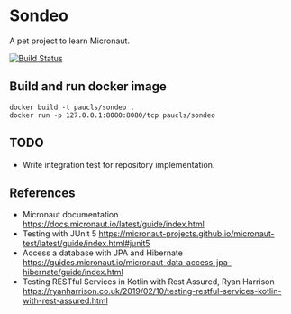 # Sondeo
A pet project to learn Micronaut.

[![Build Status](https://travis-ci.org/paucls/sondeo.svg?branch=master)](https://travis-ci.org/paucls/sondeo)

## Build and run docker image
```
docker build -t paucls/sondeo .
docker run -p 127.0.0.1:8080:8080/tcp paucls/sondeo
```

## TODO
- Write integration test for repository implementation.

## References
- Micronaut documentation
https://docs.micronaut.io/latest/guide/index.html
- Testing with JUnit 5
https://micronaut-projects.github.io/micronaut-test/latest/guide/index.html#junit5
- Access a database with JPA and Hibernate
https://guides.micronaut.io/micronaut-data-access-jpa-hibernate/guide/index.html
- Testing RESTful Services in Kotlin with Rest Assured, Ryan Harrison
https://ryanharrison.co.uk/2019/02/10/testing-restful-services-kotlin-with-rest-assured.html
